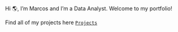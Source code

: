 Hi 🌎, I’m Marcos and I’m a Data Analyst. Welcome to my portfolio!

Find all of my projects here [`Projects`](https://github.com/marcos-garcia-csv/Projects)

